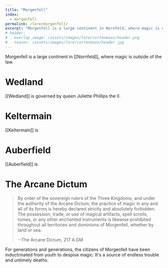 ```yaml
---
title: "Morgenfell"
index:
  - morgenfell
permalink: /lore/morgenfell/
excerpt: "Morgenfell is a large continent in Nornfeld, where magic is outside of the law."
# header:
#   overlay_image: /assets/images/lore/cortenmaas/header.png
#   teaser: /assets/images/lore/cortenmaas/header.jpg
---
```

Morgenfell is a large continent in [[Nornfeld]], where magic is outside of the law.

# Wedland
[[Wedland]] is governed by queen Juliette Phillips the II.

# Keltermain
[[Keltermain]] is

# Auberfield
[[Auberfield]] is

# The Arcane Dictum
> By order of the sovereign rulers of the Three Kingdoms, and under the authority of the Arcane Dictum, the practice of magic in any and all of its forms is hereby declared strictly and absolutely forbidden. The possession, trade, or use of magical artifacts, spell scrolls, tomes, or any other enchanted instruments is likewise prohibited throughout all territories and dominions of Morgenfell, whether by land or sea.
>
> --The Arcane Dictum, 217 A.GM

For generations and generations, the citizens of Morgenfell have been indoctrinated from youth to despise magic. It's a source of endless trouble and untimely deaths.